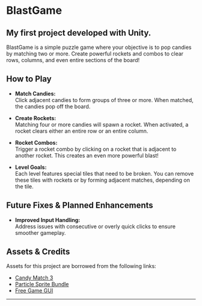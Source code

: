 # BlastGame

My first project developed with Unity.
---
BlastGame is a simple puzzle game where your objective is to pop candies by matching two or more. Create powerful rockets and combos to clear rows, columns, and even entire sections of the board!


## How to Play

- **Match Candies:**  
  Click adjacent candies to form groups of three or more. When matched, the candies pop off the board.

- **Create Rockets:**  
  Matching four or more candies will spawn a rocket. When activated, a rocket clears either an entire row or an entire column.

- **Rocket Combos:**  
  Trigger a rocket combo by clicking on a rocket that is adjacent to another rocket. This creates an even more powerful blast!

- **Level Goals:**  
  Each level features special tiles that need to be broken. You can remove these tiles with rockets or by forming adjacent matches, depending on the tile.

## Future Fixes & Planned Enhancements

- **Improved Input Handling:**  
  Address issues with consecutive or overly quick clicks to ensure smoother gameplay.


## Assets & Credits

Assets for this project are borrowed from the following links:
- [Candy Match 3](https://opengameart.org/content/candy-match-3)
- [Particle Sprite Bundle](https://rhymetraveler.itch.io/particle-sprite-bundle)
- [Free Game GUI](https://pzuh.itch.io/free-game-gui)


---

